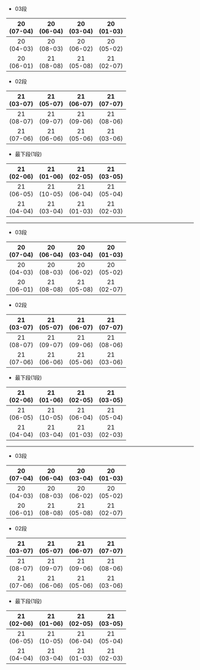 
- 03段

|20<br/>(07-04)|20<br/>(06-04)|20<br/>(03-04)|20<br/>(01-03)|
|:--:|:--:|:--:|:--:|
|20<br/>(04-03)|20<br/>(08-03)|20<br/>(06-02)|20<br/>(05-02)|
|20<br/>(06-01)|21<br/>(08-08)|21<br/>(05-08)|21<br/>(02-07)|

- 02段

|21<br/>(03-07)|21<br/>(05-07)|21<br/>(06-07)|21<br/>(07-07)|
|:--:|:--:|:--:|:--:|
|21<br/>(08-07)|21<br/>(09-07)|21<br/>(09-06)|21<br/>(08-06)|
|21<br/>(07-06)|21<br/>(06-06)|21<br/>(05-06)|21<br/>(03-06)|

- 最下段(1段)

|21<br/>(02-06)|21<br/>(01-06)|21<br/>(02-05)|21<br/>(03-05)|
|:--:|:--:|:--:|:--:|
|21<br/>(06-05)|21<br/>(10-05)|21<br/>(06-04)|21<br/>(05-04)|
|21<br/>(04-04)|21<br/>(03-04)|21<br/>(01-03)|21<br/>(02-03)|

***

- 03段

|20<br/>(07-04)|20<br/>(06-04)|20<br/>(03-04)|20<br/>(01-03)|
|:--:|:--:|:--:|:--:|
|20<br/>(04-03)|20<br/>(08-03)|20<br/>(06-02)|20<br/>(05-02)|
|20<br/>(06-01)|21<br/>(08-08)|21<br/>(05-08)|21<br/>(02-07)|

- 02段

|21<br/>(03-07)|21<br/>(05-07)|21<br/>(06-07)|21<br/>(07-07)|
|:--:|:--:|:--:|:--:|
|21<br/>(08-07)|21<br/>(09-07)|21<br/>(09-06)|21<br/>(08-06)|
|21<br/>(07-06)|21<br/>(06-06)|21<br/>(05-06)|21<br/>(03-06)|

- 最下段(1段)

|21<br/>(02-06)|21<br/>(01-06)|21<br/>(02-05)|21<br/>(03-05)|
|:--:|:--:|:--:|:--:|
|21<br/>(06-05)|21<br/>(10-05)|21<br/>(06-04)|21<br/>(05-04)|
|21<br/>(04-04)|21<br/>(03-04)|21<br/>(01-03)|21<br/>(02-03)|

***

- 03段

|20<br/>(07-04)|20<br/>(06-04)|20<br/>(03-04)|20<br/>(01-03)|
|:--:|:--:|:--:|:--:|
|20<br/>(04-03)|20<br/>(08-03)|20<br/>(06-02)|20<br/>(05-02)|
|20<br/>(06-01)|21<br/>(08-08)|21<br/>(05-08)|21<br/>(02-07)|

- 02段

|21<br/>(03-07)|21<br/>(05-07)|21<br/>(06-07)|21<br/>(07-07)|
|:--:|:--:|:--:|:--:|
|21<br/>(08-07)|21<br/>(09-07)|21<br/>(09-06)|21<br/>(08-06)|
|21<br/>(07-06)|21<br/>(06-06)|21<br/>(05-06)|21<br/>(03-06)|

- 最下段(1段)

|21<br/>(02-06)|21<br/>(01-06)|21<br/>(02-05)|21<br/>(03-05)|
|:--:|:--:|:--:|:--:|
|21<br/>(06-05)|21<br/>(10-05)|21<br/>(06-04)|21<br/>(05-04)|
|21<br/>(04-04)|21<br/>(03-04)|21<br/>(01-03)|21<br/>(02-03)|
